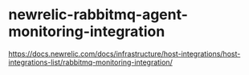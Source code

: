 # newrelic-rabbitmq-agent-monitoring-integration
https://docs.newrelic.com/docs/infrastructure/host-integrations/host-integrations-list/rabbitmq-monitoring-integration/
